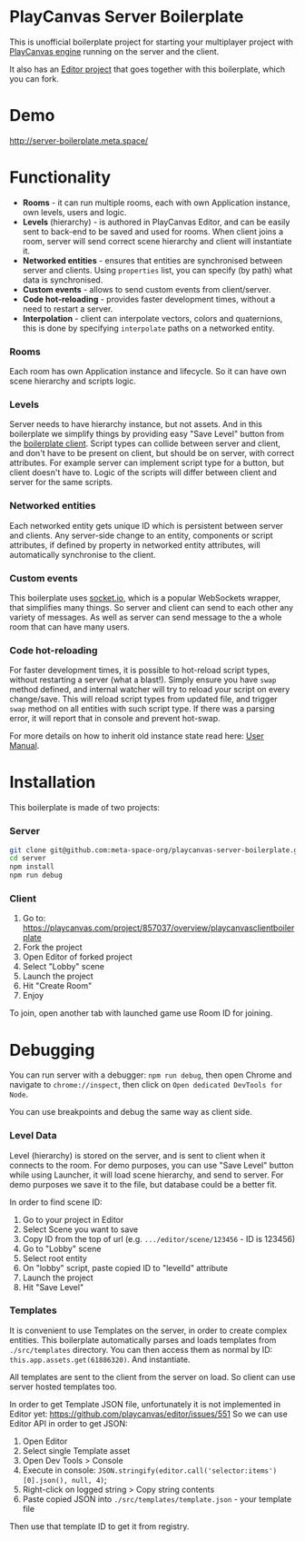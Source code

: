 # PlayCanvas Server Boilerplate

This is unofficial boilerplate project for starting your multiplayer project with [PlayCanvas engine](https://github.com/playcanvas/engine) running on the server and the client.

It also has an [Editor project](https://playcanvas.com/project/857037/overview/playcanvasclientboilerplate) that goes together with this boilerplate, which you can fork.

# Demo

http://server-boilerplate.meta.space/

# Functionality

* **Rooms** - it can run multiple rooms, each with own Application instance, own levels, users and logic.
* **Levels** (hierarchy) - is authored in PlayCanvas Editor, and can be easily sent to back-end to be saved and used for rooms. When client joins a room, server will send correct scene hierarchy and client will instantiate it.
* **Networked entities** - ensures that entities are synchronised between server and clients. Using `properties` list, you can specify (by path) what data is synchronised.
* **Custom events** - allows to send custom events from client/server.
* **Code hot-reloading** - provides faster development times, without a need to restart a server.
* **Interpolation** - client can interpolate vectors, colors and quaternions, this is done by specifying `interpolate` paths on a networked entity.

### Rooms

Each room has own Application instance and lifecycle. So it can have own scene hierarchy and scripts logic.

### Levels

Server needs to have hierarchy instance, but not assets. And in this boilerplate we simplify things by providing easy "Save Level" button from the [boilerplate client](https://playcanvas.com/project/857037/overview/playcanvasclientboilerplate). Script types can collide between server and client, and don't have to be present on client, but should be on server, with correct attributes. For example server can implement script type for a button, but client doesn't have to. Logic of the scripts will differ between client and server for the same scripts.

### Networked entities

Each networked entity gets unique ID which is persistent between server and clients. Any server-side change to an entity, components or script attributes, if defined by property in networked entity attributes, will automatically synchronise to the client.

### Custom events

This boilerplate uses [socket.io](https://socket.io/), which is a popular WebSockets wrapper, that simplifies many things. So server and client can send to each other any variety of messages. As well as server can send message to the a whole room that can have many users.

### Code hot-reloading

For faster development times, it is possible to hot-reload script types, without restarting a server (what a blast!). Simply ensure you have `swap` method defined, and internal watcher will try to reload your script on every change/save. This will reload script types from updated file, and trigger `swap` method on all entities with such script type. If there was a parsing error, it will report that in console and prevent hot-swap.

For more details on how to inherit old instance state read here: [User Manual](https://developer.playcanvas.com/en/user-manual/scripting/hot-reloading/).

# Installation

This boilerplate is made of two projects:

### Server

```bash
git clone git@github.com:meta-space-org/playcanvas-server-boilerplate.git ./server
cd server
npm install
npm run debug
```

### Client

1. Go to: https://playcanvas.com/project/857037/overview/playcanvasclientboilerplate
2. Fork the project
3. Open Editor of forked project
4. Select "Lobby" scene
5. Launch the project
6. Hit "Create Room"
7. Enjoy

To join, open another tab with launched game use Room ID for joining.

# Debugging

You can run server with a debugger: `npm run debug`, then open Chrome and navigate to `chrome://inspect`, then click on `Open dedicated DevTools for Node`.

You can use breakpoints and debug the same way as client side.


### Level Data

Level (hierarchy) is stored on the server, and is sent to client when it connects to the room. For demo purposes, you can use "Save Level" button while using Launcher, it will load scene hierarchy, and send to server. For demo purposes we save it to the file, but database could be a better fit.

In order to find scene ID:

1. Go to your project in Editor
2. Select Scene you want to save
3. Copy ID from the top of url (e.g. `.../editor/scene/123456` - ID is 123456)
4. Go to "Lobby" scene
5. Select root entity
6. On "lobby" script, paste copied ID to "levelId" attribute
7. Launch the project
8. Hit "Save Level"


### Templates

It is convenient to use Templates on the server, in order to create complex entities. This boilerplate automatically parses and loads templates from `./src/templates` directory. You can then access them as normal by ID: `this.app.assets.get(61886320)`. And instantiate.

All templates are sent to the client from the server on load. So client can use server hosted templates too.

In order to get Template JSON file, unfortunately it is not implemented in Editor yet: https://github.com/playcanvas/editor/issues/551
So we can use Editor API in order to get JSON:

1. Open Editor
2. Select single Template asset
3. Open Dev Tools > Console
4. Execute in console: `JSON.stringify(editor.call('selector:items')[0].json(), null, 4)`;
5. Right-click on logged string > Copy string contents
6. Paste copied JSON into `./src/templates/template.json` - your template file

Then use that template ID to get it from registry.
